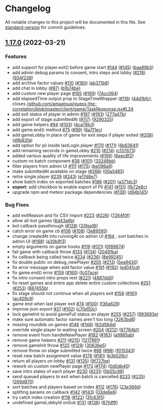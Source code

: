 # Changelog

All notable changes to this project will be documented in this file. See [standard-version](https://github.com/conventional-changelog/standard-version) for commit guidelines.

## [1.17.0](https://github.com/empiricaly/meteor-empirica-core/compare/v1.4.1...v1.17.0) (2022-03-21)


### Features

* add  support for player.exit() before game start [#144](https://github.com/empiricaly/meteor-empirica-core/issues/144) ([#145](https://github.com/empiricaly/meteor-empirica-core/issues/145)) ([baa89b5](https://github.com/empiricaly/meteor-empirica-core/commit/baa89b5d80f0cc7648a07d2108b40adfbe878278))
* add admin debug params to consent, intro steps and lobby ([#218](https://github.com/empiricaly/meteor-empirica-core/issues/218)) ([934f238](https://github.com/empiricaly/meteor-empirica-core/commit/934f2383b1b4df89d7db5766083c7d87a16141e3))
* add archive factor values [#110](https://github.com/empiricaly/meteor-empirica-core/issues/110) ([#180](https://github.com/empiricaly/meteor-empirica-core/issues/180)) ([ab371b6](https://github.com/empiricaly/meteor-empirica-core/commit/ab371b6840525a100dae3f7c569cb1b36f741c75))
* add chat in lobby ([#87](https://github.com/empiricaly/meteor-empirica-core/issues/87)) ([b1b74be](https://github.com/empiricaly/meteor-empirica-core/commit/b1b74be6e6829812bdef1f3e773e82225f619222))
* add custom new player page [#165](https://github.com/empiricaly/meteor-empirica-core/issues/165) ([#169](https://github.com/empiricaly/meteor-empirica-core/issues/169)) ([74cc064](https://github.com/empiricaly/meteor-empirica-core/commit/74cc064d4288c69341662c2a246fab54e6679892))
* add elapsedTime output prop to StageTimeWrapper ([#116](https://github.com/empiricaly/meteor-empirica-core/issues/116)) ([44d1bfc](https://github.com/empiricaly/meteor-empirica-core/commit/44d1bfcde9ef4151b12b63b908c51418aa13b844)), closes [/github.com/amaatouq/guess-the-correlation/blob/master/client/game/TaskResponse.jsx#L24](https://github.com/empiricaly//github.com/amaatouq/guess-the-correlation/blob/master/client/game/TaskResponse.jsx/issues/L24)
* add exit status of player in admin [#187](https://github.com/empiricaly/meteor-empirica-core/issues/187) ([#193](https://github.com/empiricaly/meteor-empirica-core/issues/193)) ([277a47b](https://github.com/empiricaly/meteor-empirica-core/commit/277a47bc8f984a57f7ae5934f019348abc25ee44))
* add export of stage.submittedAt ([#117](https://github.com/empiricaly/meteor-empirica-core/issues/117)) ([9290325](https://github.com/empiricaly/meteor-empirica-core/commit/92903252bdda34ddd62aade459a580517dc87565))
* add game helpers [#94](https://github.com/empiricaly/meteor-empirica-core/issues/94) ([#103](https://github.com/empiricaly/meteor-empirica-core/issues/103)) ([4ca78b3](https://github.com/empiricaly/meteor-empirica-core/commit/4ca78b376513c419dc01059ca295891ff1aab495))
* add game.end() method [#75](https://github.com/empiricaly/meteor-empirica-core/issues/75) ([#99](https://github.com/empiricaly/meteor-empirica-core/issues/99)) ([6a7f1ec](https://github.com/empiricaly/meteor-empirica-core/commit/6a7f1ec21a7fe3b95e826d493da451f5a77e7219))
* add gameLobby in place of game for exit steps if player exited ([#208](https://github.com/empiricaly/meteor-empirica-core/issues/208)) ([d9b82fa](https://github.com/empiricaly/meteor-empirica-core/commit/d9b82fad916e8266da276a563c12cf8abd9ba90e))
* add option for pii inside lastLogin player [#170](https://github.com/empiricaly/meteor-empirica-core/issues/170) ([#171](https://github.com/empiricaly/meteor-empirica-core/issues/171)) ([6b63641](https://github.com/empiricaly/meteor-empirica-core/commit/6b6364172a7db9bc843c000c5925eea378d2501a))
* add remaining seconds in gameLobby [#210](https://github.com/empiricaly/meteor-empirica-core/issues/210) ([#214](https://github.com/empiricaly/meteor-empirica-core/issues/214)) ([c137673](https://github.com/empiricaly/meteor-empirica-core/commit/c13767323efdb55c2f5e892d393f98c1a466aa16))
* added various quality of life improvements ([#199](https://github.com/empiricaly/meteor-empirica-core/issues/199)) ([8eec8f2](https://github.com/empiricaly/meteor-empirica-core/commit/8eec8f2ebedd7def7d059af0facadbd40f46a52e))
* custom no batch component [#38](https://github.com/empiricaly/meteor-empirica-core/issues/38) ([#101](https://github.com/empiricaly/meteor-empirica-core/issues/101)) ([33248bb](https://github.com/empiricaly/meteor-empirica-core/commit/33248bbf0890bce707dc3c203d9ff0f3fd831c11))
* filter players from admin UI [#111](https://github.com/empiricaly/meteor-empirica-core/issues/111) ([#175](https://github.com/empiricaly/meteor-empirica-core/issues/175)) ([be096a9](https://github.com/empiricaly/meteor-empirica-core/commit/be096a957ba21b20282a37e367f40fcd388f2f61))
* make submittedAt available on stage ([#266](https://github.com/empiricaly/meteor-empirica-core/issues/266)) ([00a5485](https://github.com/empiricaly/meteor-empirica-core/commit/00a54852e1e3f79bd6e8e4a6fdca2f1fccae3fed))
* retire single player [#239](https://github.com/empiricaly/meteor-empirica-core/issues/239) ([#243](https://github.com/empiricaly/meteor-empirica-core/issues/243)) ([e17d8e7](https://github.com/empiricaly/meteor-empirica-core/commit/e17d8e75aaad01955129d72e7a096485914f2725))
* show batch index on exported batches [#186](https://github.com/empiricaly/meteor-empirica-core/issues/186) ([#201](https://github.com/empiricaly/meteor-empirica-core/issues/201)) ([a371dc3](https://github.com/empiricaly/meteor-empirica-core/commit/a371dc3fcbc9b7fccf39c4ba132e8a391e539067))
* **export:** add checkbox to enable export of PII [#141](https://github.com/empiricaly/meteor-empirica-core/issues/141) ([#151](https://github.com/empiricaly/meteor-empirica-core/issues/151)) ([fb72e8c](https://github.com/empiricaly/meteor-empirica-core/commit/fb72e8cd9fb167179b1317f113021c1324b960db))
* upgrade npm and meteor package dependencies ([#138](https://github.com/empiricaly/meteor-empirica-core/issues/138)) ([d94b145](https://github.com/empiricaly/meteor-empirica-core/commit/d94b145629563862ea77c551b05da56d4cbd8b93))


### Bug Fixes

* add exitReason and fix CSV import [#223](https://github.com/empiricaly/meteor-empirica-core/issues/223) ([#226](https://github.com/empiricaly/meteor-empirica-core/issues/226)) ([7264f0f](https://github.com/empiricaly/meteor-empirica-core/commit/7264f0ff2625ea096bc3f47af90153d82bc88da9))
* allow all-bot games ([6d43a6b](https://github.com/empiricaly/meteor-empirica-core/commit/6d43a6b300aaff90014eb6806fef0a58c328b1f4))
* bot callback passthrough ([#128](https://github.com/empiricaly/meteor-empirica-core/issues/128)) ([33fea16](https://github.com/empiricaly/meteor-empirica-core/commit/33fea16fd3571948000aee9d41a652785b3328f3))
* catch error on game cb [#106](https://github.com/empiricaly/meteor-empirica-core/issues/106) ([#108](https://github.com/empiricaly/meteor-empirica-core/issues/108)) ([3e89595](https://github.com/empiricaly/meteor-empirica-core/commit/3e89595f8c12485deb41714aa81415f71f19e5cb))
* change createdAt into runningAt on admin UI [#164](https://github.com/empiricaly/meteor-empirica-core/issues/164) ; sort batches in admin UI ([#168](https://github.com/empiricaly/meteor-empirica-core/issues/168)) ([a30b9f3](https://github.com/empiricaly/meteor-empirica-core/commit/a30b9f3aedc94f66d61fd117bdc11e969a24bc40))
* empty arguments on game hooks [#119](https://github.com/empiricaly/meteor-empirica-core/issues/119) ([#121](https://github.com/empiricaly/meteor-empirica-core/issues/121)) ([0f89874](https://github.com/empiricaly/meteor-empirica-core/commit/0f89874f019d74b952ceb48126afc39cab743964))
* fail game with callback throw [#133](https://github.com/empiricaly/meteor-empirica-core/issues/133) ([#134](https://github.com/empiricaly/meteor-empirica-core/issues/134)) ([20491ba](https://github.com/empiricaly/meteor-empirica-core/commit/20491bad20b2a0343110fd4a3dc697671707628a))
* fix callback being called twice [#234](https://github.com/empiricaly/meteor-empirica-core/issues/234) ([#236](https://github.com/empiricaly/meteor-empirica-core/issues/236)) ([8e99245](https://github.com/empiricaly/meteor-empirica-core/commit/8e99245b39e0b5b8c2972e39057a580dbf64524c))
* fix double public on debug_newPlayer [#205](https://github.com/empiricaly/meteor-empirica-core/issues/205) ([#213](https://github.com/empiricaly/meteor-empirica-core/issues/213)) ([5ea9430](https://github.com/empiricaly/meteor-empirica-core/commit/5ea9430c28c782832cbb843c41274fed49fada0a))
* fix error message when add factor value [#191](https://github.com/empiricaly/meteor-empirica-core/issues/191) ([#192](https://github.com/empiricaly/meteor-empirica-core/issues/192)) ([ed041cd](https://github.com/empiricaly/meteor-empirica-core/commit/ed041cdcd47e870f3b2fbb0528dc3a5793e7fa88))
* fix game.end() error [#159](https://github.com/empiricaly/meteor-empirica-core/issues/159) ([#160](https://github.com/empiricaly/meteor-empirica-core/issues/160)) ([fc07ace](https://github.com/empiricaly/meteor-empirica-core/commit/fc07ace05455d801712653ffafceffab88c69122))
* fix intro consent intro props rest ([#221](https://github.com/empiricaly/meteor-empirica-core/issues/221)) ([4887dd0](https://github.com/empiricaly/meteor-empirica-core/commit/4887dd0331f2c8073724ebe657e46627016d81d1))
* fix reset games and entire app delete entire custom collections [#251](https://github.com/empiricaly/meteor-empirica-core/issues/251) ([#253](https://github.com/empiricaly/meteor-empirica-core/issues/253)) ([887455b](https://github.com/empiricaly/meteor-empirica-core/commit/887455b6376fb5bd8b4ba1ce9aaba107c017fb04))
* fix stage should not continue when all players exit [#158](https://github.com/empiricaly/meteor-empirica-core/issues/158) ([#161](https://github.com/empiricaly/meteor-empirica-core/issues/161)) ([ac409c9](https://github.com/empiricaly/meteor-empirica-core/commit/ac409c95448a71e6c8fff5633235eaa064e865b7))
* game end when last player exit [#74](https://github.com/empiricaly/meteor-empirica-core/issues/74) ([#100](https://github.com/empiricaly/meteor-empirica-core/issues/100)) ([f36a629](https://github.com/empiricaly/meteor-empirica-core/commit/f36a629af85e96775976953a062086fcb35af4f9))
* improve json export [#21](https://github.com/empiricaly/meteor-empirica-core/issues/21) ([#102](https://github.com/empiricaly/meteor-empirica-core/issues/102)) ([c70d50c](https://github.com/empiricaly/meteor-empirica-core/commit/c70d50ca3fac0b8e14f11a22351f2b8d9bbb99ec))
* lock gameInit to avoid gameFull status on player [#255](https://github.com/empiricaly/meteor-empirica-core/issues/255) ([#257](https://github.com/empiricaly/meteor-empirica-core/issues/257)) ([993693e](https://github.com/empiricaly/meteor-empirica-core/commit/993693e0686e96336e542cf0502d08c89445b091))
* make sure automatic factor names aren't too long ([3263bd8](https://github.com/empiricaly/meteor-empirica-core/commit/3263bd879c41b2d3bcfd8ab2010d5b4d16c34970))
* missing roundIds on games [#146](https://github.com/empiricaly/meteor-empirica-core/issues/146) ([#148](https://github.com/empiricaly/meteor-empirica-core/issues/148)) ([62d584d](https://github.com/empiricaly/meteor-empirica-core/commit/62d584dd1888c54f4660d939b06ff77e0b1c97b0))
* override single player to waiting screen [#204](https://github.com/empiricaly/meteor-empirica-core/issues/204) ([#212](https://github.com/empiricaly/meteor-empirica-core/issues/212)) ([67764bf](https://github.com/empiricaly/meteor-empirica-core/commit/67764bf1c99f176677e8c93a7e24bfee0fd1193f))
* remove event from handleNewPlayer [#182](https://github.com/empiricaly/meteor-empirica-core/issues/182) ([#183](https://github.com/empiricaly/meteor-empirica-core/issues/183)) ([a9985ab](https://github.com/empiricaly/meteor-empirica-core/commit/a9985abf90bda695b9af4b00f7af418e6c75030b))
* remove game helpers [#211](https://github.com/empiricaly/meteor-empirica-core/issues/211) ([#215](https://github.com/empiricaly/meteor-empirica-core/issues/215)) ([1217991](https://github.com/empiricaly/meteor-empirica-core/commit/1217991da363e68881cf3e02fdb51995388946e9))
* remove gameInit throw [#125](https://github.com/empiricaly/meteor-empirica-core/issues/125) ([#129](https://github.com/empiricaly/meteor-empirica-core/issues/129)) ([30636e5](https://github.com/empiricaly/meteor-empirica-core/commit/30636e56ef386d1b1ef175e41f6bddf693306aa9))
* remove throw on stage submitted twice [#68](https://github.com/empiricaly/meteor-empirica-core/issues/68) ([#98](https://github.com/empiricaly/meteor-empirica-core/issues/98)) ([f015343](https://github.com/empiricaly/meteor-empirica-core/commit/f01534363748d403d55c5a6ad28d67bb7fddc145))
* reset new batch assignment value [#178](https://github.com/empiricaly/meteor-empirica-core/issues/178) ([#181](https://github.com/empiricaly/meteor-empirica-core/issues/181)) ([b3b026c](https://github.com/empiricaly/meteor-empirica-core/commit/b3b026cb1666d38e3b577335b15bad716a5176ad))
* return all players on lobby [#131](https://github.com/empiricaly/meteor-empirica-core/issues/131) ([#135](https://github.com/empiricaly/meteor-empirica-core/issues/135)) ([9f727be](https://github.com/empiricaly/meteor-empirica-core/commit/9f727be3f37c47cfdcf0799253de72067d6ac0be))
* rework on custom newPlayer page [#173](https://github.com/empiricaly/meteor-empirica-core/issues/173) ([#174](https://github.com/empiricaly/meteor-empirica-core/issues/174)) ([0d0db40](https://github.com/empiricaly/meteor-empirica-core/commit/0d0db40db187e26ddee389eb62a15026d902a69a))
* save intro states of each player [#230](https://github.com/empiricaly/meteor-empirica-core/issues/230) ([#231](https://github.com/empiricaly/meteor-empirica-core/issues/231)) ([0b55c98](https://github.com/empiricaly/meteor-empirica-core/commit/0b55c986200b798164398470e9d0b5e46e58f7c7))
* send queued players to exit when batch is cancelled [#233](https://github.com/empiricaly/meteor-empirica-core/issues/233) ([#235](https://github.com/empiricaly/meteor-empirica-core/issues/235)) ([269d870](https://github.com/empiricaly/meteor-empirica-core/commit/269d870175acfce5063ae1cd529c64f4b93443a6))
* sort batches and players based on index [#112](https://github.com/empiricaly/meteor-empirica-core/issues/112) ([#176](https://github.com/empiricaly/meteor-empirica-core/issues/176)) ([23e369d](https://github.com/empiricaly/meteor-empirica-core/commit/23e369d9c810ba8f359094cbd89b3994b3181c3f))
* splitting params on callback [#142](https://github.com/empiricaly/meteor-empirica-core/issues/142) ([#143](https://github.com/empiricaly/meteor-empirica-core/issues/143)) ([03de6e6](https://github.com/empiricaly/meteor-empirica-core/commit/03de6e6aad9e563a387ebc2bf6f5ef053d12885f))
* try catch index creation [#118](https://github.com/empiricaly/meteor-empirica-core/issues/118) ([#122](https://github.com/empiricaly/meteor-empirica-core/issues/122)) ([3fc63f5](https://github.com/empiricaly/meteor-empirica-core/commit/3fc63f5f67cf853e1644bdadda20f522db5493b5))
* undefined gameLobbyId onSub [#131](https://github.com/empiricaly/meteor-empirica-core/issues/131) ([#136](https://github.com/empiricaly/meteor-empirica-core/issues/136)) ([67fdfff](https://github.com/empiricaly/meteor-empirica-core/commit/67fdfffe3b3f69963ab37aa641e24226c58446ab))

